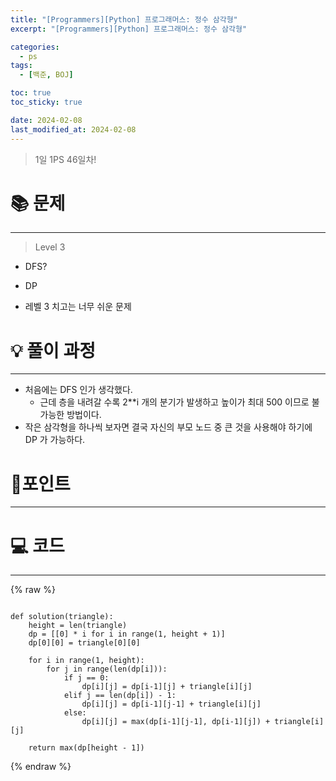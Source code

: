 ```yaml
---
title: "[Programmers][Python] 프로그래머스: 정수 삼각형"
excerpt: "[Programmers][Python] 프로그래머스: 정수 삼각형"

categories:
  - ps
tags:
  - [백준, BOJ]

toc: true
toc_sticky: true

date: 2024-02-08
last_modified_at: 2024-02-08
---
```


> 1일 1PS 46일차!

# 📚 문제

---

> Level 3

- DFS?
- DP

- 레벨 3 치고는 너무 쉬운 문제

# 💡 풀이 과정

---

- 처음에는 DFS 인가 생각했다.
  - 근데 층을 내려갈 수록 2\*\*i 개의 분기가 발생하고 높이가 최대 500 이므로 불가능한 방법이다.
- 작은 삼각형을 하나씩 보자면 결국 자신의 부모 노드 중 큰 것을 사용해야 하기에 DP 가 가능하다.

# 📌포인트

---

# 💻 코드

---

{% raw %}

```

def solution(triangle):
    height = len(triangle)
    dp = [[0] * i for i in range(1, height + 1)]
    dp[0][0] = triangle[0][0]

    for i in range(1, height):
        for j in range(len(dp[i])):
            if j == 0:
                dp[i][j] = dp[i-1][j] + triangle[i][j]
            elif j == len(dp[i]) - 1:
                dp[i][j] = dp[i-1][j-1] + triangle[i][j]
            else:
                dp[i][j] = max(dp[i-1][j-1], dp[i-1][j]) + triangle[i][j]

    return max(dp[height - 1])

```

{% endraw %}
